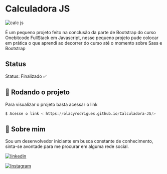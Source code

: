 # Calculadora JS

![calc js](https://user-images.githubusercontent.com/71050110/213832022-e21ec697-3873-4ece-8550-c6ae0c133595.png)

É um pequeno projeto feito na conclusão da parte de Bootstrap do curso Onebitcode FullStack em Javascript, nesse pequeno projeto pude colocar em prática o que aprendi ao decorrer do curso até o momento sobre Sass e Bootstrap

## Status

Status: Finalizado ✅

## 🎲 Rodando o projeto

Para visualizar o projeto basta acessar o link

```python
$ Acesse o link < https://olacyrodrigues.github.io/Calculadora-JS/>
```

## 🚀 Sobre mim

<p>Sou um desenvolvedor iniciante em busca constante de conhecimento, sinta-se avontade para
me procurar em alguma rede social.</p>

[![linkedin](https://img.shields.io/badge/linkedin-0A66C2?style=for-the-badge&logo=linkedin&logoColor=white)](https://www.linkedin.com/in/olacy-rodrigues-449a03170/)

[![Instagram](https://img.shields.io/badge/Instagram-E4405F?style=for-the-badge&logo=instagram&logoColor=white)](https://www.instagram.com/olacyrodrigues/)
